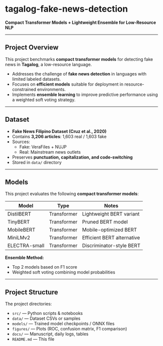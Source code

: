 # tagalog-fake-news-detection

**Compact Transformer Models + Lightweight Ensemble for Low-Resource NLP**

---

## Project Overview

This project benchmarks **compact transformer models** for detecting fake news in **Tagalog**, a low-resource language.

- Addresses the challenge of **fake news detection** in languages with limited labeled datasets.
- Focuses on **efficient models** suitable for deployment in resource-constrained environments.
- Implements **ensemble learning** to improve predictive performance using a weighted soft voting strategy.

---

## Dataset

- **Fake News Filipino Dataset (Cruz et al., 2020)**
- Contains **3,206 articles**: 1,603 real / 1,603 fake
- Sources:
  - Fake: VeraFiles + NUJP
  - Real: Mainstream news outlets
- Preserves **punctuation, capitalization, and code-switching**
- Stored in `data/` directory

---

## Models

This project evaluates the following **compact transformer models**:

| Model          | Type         | Notes                       |
|----------------|-------------|-----------------------------|
| DistilBERT     | Transformer | Lightweight BERT variant    |
| TinyBERT       | Transformer | Pruned BERT model           |
| MobileBERT     | Transformer | Mobile-optimized BERT       |
| MiniLMv2       | Transformer | Efficient BERT alternative |
| ELECTRA-small  | Transformer | Discriminator-style BERT    |

**Ensemble Method:**
- Top 2 models based on F1 score
- Weighted soft voting combining model probabilities

---

## Project Structure

The project directories:

- `src/` — Python scripts & notebooks  
- `data/` — Dataset CSVs or samples  
- `models/` — Trained model checkpoints / ONNX files  
- `figures/` — Plots (ROC, confusion matrix, F1 comparison)  
- `docs/` — Manuscript, daily logs, tables  
- `README.md` — This file  
